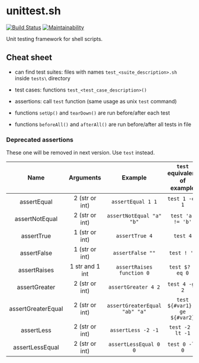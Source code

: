 # unittest.sh

[![Build Status](https://dl.circleci.com/status-badge/img/gh/macie/unittest.sh/tree/master.svg?style=shield)](https://dl.circleci.com/status-badge/redirect/gh/macie/unittest.sh/tree/master)
[![Maintainability](https://api.codeclimate.com/v1/badges/8af95532e36373322d1c/maintainability)](https://codeclimate.com/github/macie/unittest.sh/maintainability)

Unit testing framework for shell scripts.


## Cheat sheet

* can find test suites: files with names `test_<suite_description>.sh` inside `tests\` directory

* test cases: functions `test_<test_case_description>()`

* assertions: call `test` function (same usage as unix `test` command)

* functions `setUp()` and `tearDown()` are run before/after each test

* functions `beforeAll()` and `afterAll()` are run before/after all tests in file


### Deprecated assertions

These one will be removed in next version. Use `test` instead.

| Name               | Arguments       | Example                       | `test` equivalent of example |
|:------------------:|:---------------:|:-----------------------------:|:----------------------------:|
| assertEqual        | 2 (str or int)  | `assertEqual 1 1`             | `test 1 -eq 1`               |
| assertNotEqual     | 2 (str or int)  | `assertNotEqual "a" "b"`      | `test 'a' != 'b'`            |
| assertTrue         | 1 (str or int)  | `assertTrue 4`                | `test 4`                     |
| assertFalse        | 1 (str or int)  | `assertFalse ""`              | `test ! ''`                  |
| assertRaises       | 1 str and 1 int | `assertRaises function 0`     | `test $? -eq 0`              |
| assertGreater      | 2 (str or int)  | `assertGreater 4 2`           | `test 4 -gt 2`               |
| assertGreaterEqual | 2 (str or int)  | `assertGreaterEqual "ab" "a"` | `test ${#var1} -ge ${#var2}` |
| assertLess         | 2 (str or int)  | `assertLess -2 -1`            | `test -2 -lt -1`             |
| assertLessEqual    | 2 (str or int)  | `assertLessEqual 0 0`         | `test 0 -le 0`               |

